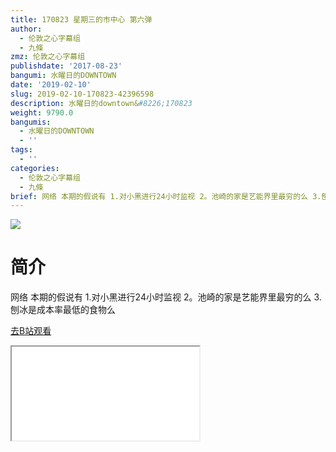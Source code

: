 ```yaml
---
title: 170823 星期三的市中心 第六弹
author:
  - 伦敦之心字幕组
  - 九條
zmz: 伦敦之心字幕组
publishdate: '2017-08-23'
bangumi: 水曜日的DOWNTOWN
date: '2019-02-10'
slug: 2019-02-10-170823-42396598
description: 水曜日的downtown&#8226;170823
weight: 9790.0
bangumis:
  - 水曜日的DOWNTOWN
  - ''
tags:
  - ''
categories:
  - 伦敦之心字幕组
  - 九條
brief: 网络 本期的假说有 1.对小黑进行24小时监视 2。池崎的家是艺能界里最穷的么 3.刨冰是成本率最低的食物么
---
```

![](https://i.imgur.com/hoC2m2p.jpg)
# 简介  
网络
本期的假说有 1.对小黑进行24小时监视 2。池崎的家是艺能界里最穷的么 3.刨冰是成本率最低的食物么  

[去B站观看](https://www.bilibili.com/video/av42396598/)
<div class ="resp-container"><iframe class="testiframe" src="//player.bilibili.com/player.html?aid=42396598"", scrolling="no", allowfullscreen="true" > </iframe></div> 
